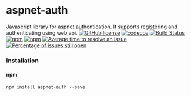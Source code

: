# aspnet-auth
Javascript library for aspnet authentication.  It supports registering and authenticating using web api.
[![GitHub license](https://img.shields.io/badge/license-MIT-blue.svg)](https://github.com/facebook/react/blob/master/LICENSE) [![codecov](https://codecov.io/gh/Halceyon/aspnet-auth/branch/master/graph/badge.svg)](https://codecov.io/gh/Halceyon/aspnet-auth) [![Build Status](https://travis-ci.org/Halceyon/aspnet-auth.svg?branch=master)](https://travis-ci.org/Halceyon/aspnet-auth) [![npm](https://img.shields.io/npm/dm/aspnet-auth.svg)](https://npm-stat.com/charts.html?package=aspnet-auth) [![npm](https://img.shields.io/npm/v/aspnet-auth.svg)](https://www.npmjs.com/package/aspnet-auth) [![Average time to resolve an issue](http://isitmaintained.com/badge/resolution/Halceyon/aspnet-auth.svg)](http://isitmaintained.com/project/Halceyon/aspnet-auth "Average time to resolve an issue") [![Percentage of issues still open](http://isitmaintained.com/badge/open/Halceyon/aspnet-auth.svg)](http://isitmaintained.com/project/Halceyon/aspnet-auth "Percentage of issues still open") 
### Installation

#### npm

```
npm install aspnet-auth --save
```
